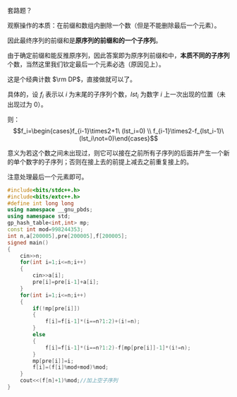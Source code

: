 套路题？

观察操作的本质：在前缀和数组内删除一个数（但是不能删除最后一个元素）。

因此最终序列的前缀和是**原序列的前缀和的一个子序列**。

由于确定前缀和能反推原序列，因此答案即为原序列前缀和中，**本质不同的子序列**个数，当然这里我们钦定最后一个元素必选（原因见上）。

这是个经典计数 $\rm DP$，直接做就可以了。

具体的，设 $f_i$ 表示以 $i$ 为末尾的子序列个数，$lst_i$ 为数字 $i$ 上一次出现的位置（未出现过为 $0$）。

则：
$$f_i=\begin{cases}f_{i-1}\times2+1\ (lst_i=0) \\ f_{i-1}\times2-f_{lst_i-1}\ (lst_i\not=0)\end{cases}$$

意义为若这个数之间未出现过，则它可以接在之前所有子序列的后面并产生一个新的单个数字的子序列；否则在接上去的前提上减去之前重复接上的。

注意处理最后一个元素即可。

```cpp
#include<bits/stdc++.h>
#include<bits/extc++.h>
#define int long long
using namespace __gnu_pbds;
using namespace std;
gp_hash_table<int,int> mp;
const int mod=998244353;
int n,a[200005],pre[200005],f[200005];
signed main()
{
	cin>>n;
	for(int i=1;i<=n;i++)
	{
		cin>>a[i];
		pre[i]=pre[i-1]+a[i];
	}
	for(int i=1;i<=n;i++)
	{
		if(!mp[pre[i]])
		{
			f[i]=f[i-1]*(i==n?1:2)+(i!=n);
		}
		else 
		{
			f[i]=f[i-1]*(i==n?1:2)-f[mp[pre[i]]-1]*(i!=n);
		}
		mp[pre[i]]=i;
		f[i]=(f[i]%mod+mod)%mod;
	}
	cout<<(f[n]+1)%mod;//加上空子序列
}
```